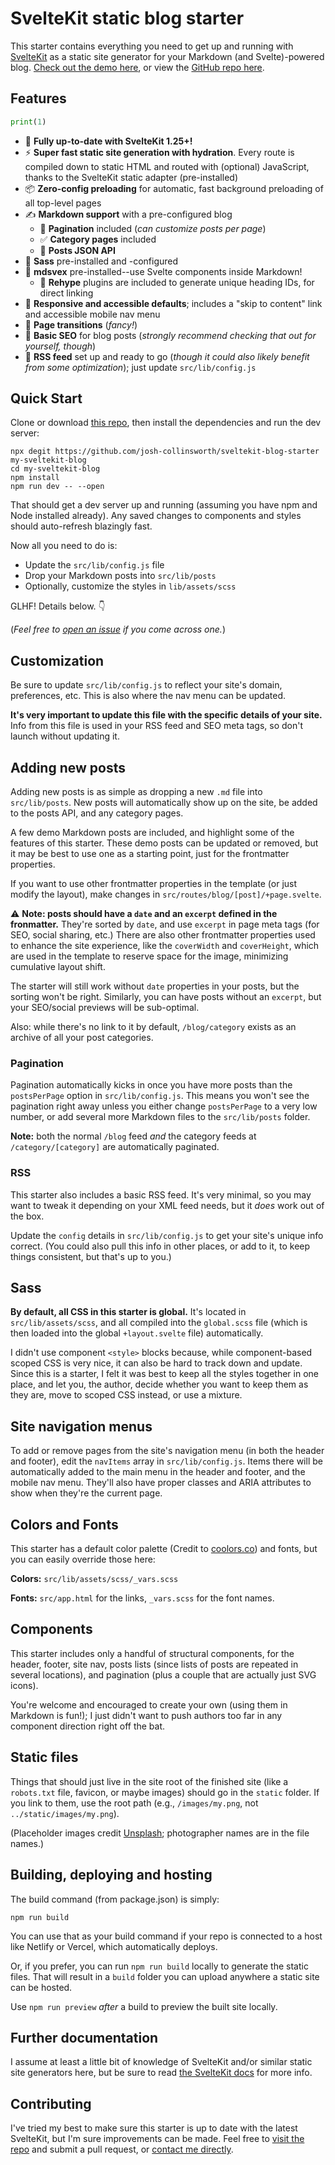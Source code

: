# SvelteKit static blog starter

This starter contains everything you need to get up and running with [SvelteKit](https://kit.svelte.dev/) as a static site generator for your Markdown (and Svelte)-powered blog. [Check out the demo here](https://sveltekit-static-starter.netlify.app/), or view the [GitHub repo here](https://github.com/josh-collinsworth/sveltekit-blog-starter).

## Features

```python
print(1)
```

- 🎉 **Fully up-to-date with SvelteKit 1.25+!**
- ⚡️ **Super fast static site generation with hydration**. Every route is compiled down to static HTML and routed with (optional) JavaScript, thanks to the SvelteKit static adapter (pre-installed)
- 📦 **Zero-config preloading** for automatic, fast background preloading of all top-level pages
- ✍️ **Markdown support** with a pre-configured blog
  - 📑 **Pagination** included (_can customize posts per page_)
  - ✅ **Category pages** included
  - 💬 **Posts JSON API**
- 💅 **Sass** pre-installed and -configured
- 📝 **mdsvex** pre-installed--use Svelte components inside Markdown!
  - 🔗 **Rehype** plugins are included to generate unique heading IDs, for direct linking
- 📱 **Responsive and accessible defaults**; includes a "skip to content" link and accessible mobile nav menu
- 🔄 **Page transitions** (_fancy!_)
- 🔎 **Basic SEO** for blog posts (_strongly recommend checking that out for yourself, though_)
- 📰 **RSS feed** set up and ready to go (_though it could also likely benefit from some optimization_); just update `src/lib/config.js`

## Quick Start

Clone or download [this repo](https://github.com/josh-collinsworth/sveltekit-blog-starter), then install the dependencies and run the dev server:

```
npx degit https://github.com/josh-collinsworth/sveltekit-blog-starter my-sveltekit-blog
cd my-sveltekit-blog
npm install
npm run dev -- --open
```

That should get a dev server up and running (assuming you have npm and Node installed already). Any saved changes to components and styles should auto-refresh blazingly fast.

Now all you need to do is:

- Update the `src/lib/config.js` file
- Drop your Markdown posts into `src/lib/posts`
- Optionally, customize the styles in `lib/assets/scss`

GLHF! Details below. 👇

(_Feel free to [open an issue](https://github.com/josh-collinsworth/sveltekit-blog-starter/issues/new) if you come across one._)

## Customization

Be sure to update `src/lib/config.js` to reflect your site's domain, preferences, etc. This is also where the nav menu can be updated.

**It's very important to update this file with the specific details of your site.** Info from this file is used in your RSS feed and SEO meta tags, so don't launch without updating it.

## Adding new posts

Adding new posts is as simple as dropping a new `.md` file into `src/lib/posts`. New posts will automatically show up on the site, be added to the posts API, and any category pages.

A few demo Markdown posts are included, and highlight some of the features of this starter. These demo posts can be updated or removed, but it may be best to use one as a starting point, just for the frontmatter properties.

If you want to use other frontmatter properties in the template (or just modify the layout), make changes in `src/routes/blog/[post]/+page.svelte`.

⚠️ **Note: posts should have a `date` and an `excerpt` defined in the fronmatter.** They're sorted by `date`, and use `excerpt` in page meta tags (for SEO, social sharing, etc.) There are also other frontmatter properties used to enhance the site experience, like the `coverWidth` and `coverHeight`, which are used in the template to reserve space for the image, minimizing cumulative layout shift.

The starter will still work without `date` properties in your posts, but the sorting won't be right. Similarly, you can have posts without an `excerpt`, but your SEO/social previews will be sub-optimal.

Also: while there's no link to it by default, `/blog/category` exists as an archive of all your post categories.

### Pagination

Pagination automatically kicks in once you have more posts than the `postsPerPage` option in `src/lib/config.js`. This means you won't see the pagination right away unless you either change `postsPerPage` to a very low number, or add several more Markdown files to the `src/lib/posts` folder.

**Note:** both the normal `/blog` feed _and_ the category feeds at `/category/[category]` are automatically paginated.

### RSS

This starter also includes a basic RSS feed. It's very minimal, so you may want to tweak it depending on your XML feed needs, but it _does_ work out of the box.

Update the `config` details in `src/lib/config.js` to get your site's unique info correct. (You could also pull this info in other places, or add to it, to keep things consistent, but that's up to you.)

## Sass

**By default, all CSS in this starter is global.** It's located in `src/lib/assets/scss`, and all compiled into the `global.scss` file (which is then loaded into the global `+layout.svelte` file) automatically.

I didn't use component `<style>` blocks because, while component-based scoped CSS is very nice, it can also be hard to track down and update. Since this is a starter, I felt it was best to keep all the styles together in one place, and let you, the author, decide whether you want to keep them as they are, move to scoped CSS instead, or use a mixture.

## Site navigation menus

To add or remove pages from the site's navigation menu (in both the header and footer), edit the `navItems` array in `src/lib/config.js`. Items there will be automatically added to the main menu in the header and footer, and the mobile nav menu. They'll also have proper classes and ARIA attributes to show when they're the current page.

## Colors and Fonts

This starter has a default color palette (Credit to [coolors.co](https://coolors.co/palettes/trending)) and fonts, but you can easily override those here:

**Colors:** `src/lib/assets/scss/_vars.scss`

**Fonts:** `src/app.html` for the links, `_vars.scss` for the font names.

## Components

This starter includes only a handful of structural components, for the header, footer, site nav, posts lists (since lists of posts are repeated in several locations), and pagination (plus a couple that are actually just SVG icons).

You're welcome and encouraged to create your own (using them in Markdown is fun!); I just didn't want to push authors too far in any component direction right off the bat.

## Static files

Things that should just live in the site root of the finished site (like a `robots.txt` file, favicon, or maybe images) should go in the `static` folder. If you link to them, use the root path (e.g., `/images/my.png`, not `../static/images/my.png`).

(Placeholder images credit [Unsplash](https://unsplash.com); photographer names are in the file names.)

## Building, deploying and hosting

The build command (from package.json) is simply:

```
npm run build
```

You can use that as your build command if your repo is connected to a host like Netlify or Vercel, which automatically deploys.

Or, if you prefer, you can run `npm run build` locally to generate the static files. That will result in a `build` folder you can upload anywhere a static site can be hosted.

Use `npm run preview` _after_ a build to preview the built site locally.

## Further documentation

I assume at least a little bit of knowledge of SvelteKit and/or similar static site generators here, but be sure to read [the SvelteKit docs](https://kit.svelte.dev/docs) for more info.

## Contributing

I've tried my best to make sure this starter is up to date with the latest SvelteKit, but I'm sure improvements can be made. Feel free to [visit the repo](https://github.com/josh-collinsworth/sveltekit-blog-starter) and submit a pull request, or [contact me directly](https://joshcollinsworth.com/contact).
